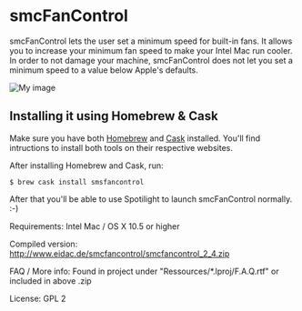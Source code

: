 # smcFanControl

smcFanControl lets the user set a minimum speed for built-in fans. It allows you to increase your minimum fan speed to make your Intel Mac run cooler. In order to not damage your machine, smcFanControl does not let you set a minimum speed to a value below Apple's defaults.

![My image](https://dl.dropbox.com/u/363242/screenshots/smc_screenshot.png)


## Installing it using Homebrew & Cask

Make sure you have both [Homebrew](http://brew.sh/) and [Cask](http://caskroom.io/) installed. You'll find intructions to install both tools on their respective websites.

After installing Homebrew and Cask, run:

```
$ brew cask install smsfancontrol
```

After that you'll be able to use Spotilight to launch smcFanControl normally. :-)


Requirements: Intel Mac / OS X 10.5 or higher 


Compiled version: http://www.eidac.de/smcfancontrol/smcfancontrol_2_4.zip

FAQ / More info: Found in project under "Ressources/*.lproj/F.A.Q.rtf" or included in above .zip

License: GPL 2
